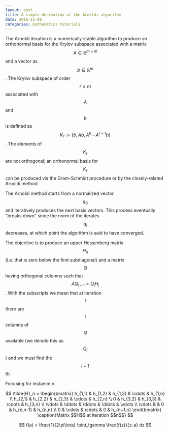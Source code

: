 ```yaml
---
layout: post
title: A simple derivation of the Arnoldi algorithm
date: 2016-11-09
categories: mathematics tutorials
---
```


The Arnoldi iteration is a numerically stable algorithm to produce an orthonormal basis for the Krylov subspace associated with a matrix $$A \in \mathbb{R}^{m \times m}$$ and a vector as $$b \in \mathbb{R}^m$$.
The Krylov subspace of order $$r \leq m$$ associated with $$A$$ and $$b$$ is defined as $$K_r := \lbrace b, Ab, A^b \cdots A^{r-1}b \rbrace$$. The elements of $$K_r$$ are not orthogonal; an orthonormal basis for $$K_r$$ can be produced via the Gram-Schmidt procedure or by the closely-related Arnoldi method.

The Arnoldi method starts from a normalized vector $$q_0$$ and iteratively produces the next basis vectors. This process eventually "breaks down" since the norm of the iterates $$q_i$$ decreases, at which point the algorithm is said to have converged.

The objective is to produce an upper Hessenberg matrix $$H_n$$ (i.e. that is zero below the first subdiagonal) and a matrix $$Q$$ having orthogonal columns such that $$A Q_{i - 1} = Q_i H_i$$.
With the subscripts we mean that at iteration $$i$$ there are $$i$$ columns of $$Q$$ available (we denote this as $$Q_{i}$$) and we must find the $$i+1$$th; 

Focusing for instance o


$$
 \tilde{H}_n = \begin{bmatrix}
   h_{1,1} & h_{1,2} & h_{1,3} & \cdots  & h_{1,n} \\
   h_{2,1} & h_{2,2} & h_{2,3} & \cdots  & h_{2,n} \\
   0       & h_{3,2} & h_{3,3} & \cdots  & h_{3,n} \\
   \vdots  & \ddots  & \ddots  & \ddots  & \vdots  \\
   \vdots  &         & 0       & h_{n,n-1} & h_{n,n} \\
   0       & \cdots  & \cdots  & 0       & h_{n+1,n}
\end{bmatrix}
\caption{Matrix $$H$$ at iteration $$n$$}
$$

$$ 
f(a) = \frac{1}{2\pi\iota} \oint_\gamma \frac{f(z)}{z-a} dz
$$